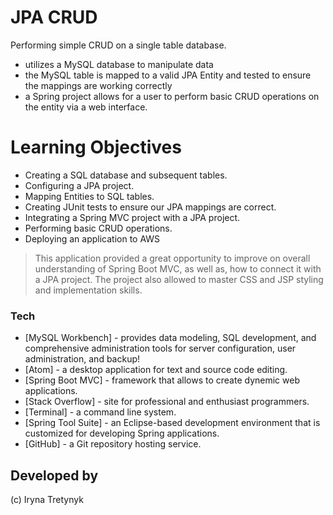 # JPA CRUD

Performing simple CRUD on a single table database.

  - utilizes a MySQL database to manipulate data
  - the MySQL table is mapped to a valid JPA Entity and tested to ensure the mappings are working correctly
  - a Spring project allows for a user to perform basic CRUD operations on the entity via a web interface.

# Learning Objectives

  - Creating a SQL database and subsequent tables.
  - Configuring a JPA project.
  - Mapping Entities to SQL tables.
  - Creating JUnit tests to ensure our JPA mappings are correct.
  - Integrating a Spring MVC project with a JPA project.
  - Performing basic CRUD operations.
  - Deploying an application to AWS

> This application provided a great opportunity to improve on overall understanding of Spring Boot MVC, as well as, how to connect it with a JPA project. The project also allowed to master CSS and JSP styling and implementation skills. 

### Tech

* [MySQL Workbench] - provides data modeling, SQL development, and comprehensive administration tools for server configuration, user administration, and backup!
* [Atom] - a desktop application for text and source code editing.
* [Spring Boot MVC] - framework that allows to create dynemic web applications.
* [Stack Overflow] - site for professional and enthusiast programmers.
* [Terminal] - a command line system.
* [Spring Tool Suite] - an Eclipse-based development environment that is customized for developing Spring applications.
* [GitHub] -  a Git repository hosting service.

Developed by
----

(c) Iryna Tretynyk

